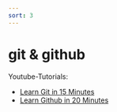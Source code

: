```yaml
---
sort: 3
---
```


# git & github
Youtube-Tutorials:
* [Learn Git in 15 Minutes](https://www.youtube.com/watch?v=USjZcfj8yxE)
* [Learn Github in 20 Minutes](https://www.youtube.com/watch?v=nhNq2kIvi9s)
